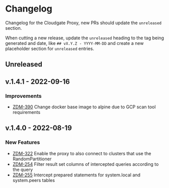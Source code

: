 # Changelog

Changelog for the Cloudgate Proxy, new PRs should update the `unreleased` section.

When cutting a new release, update the `unreleased` heading to the tag being generated and date, like `## vX.Y.Z - YYYY-MM-DD` and create a new placeholder section for  `unreleased` entries.

## Unreleased

## v.1.4.1 - 2022-09-16

### Improvements

* [ZDM-390](https://datastax.jira.com/browse/ZDM-390) Change docker base image to alpine due to GCP scan tool requirements

## v.1.4.0 - 2022-08-19

### New Features

* [ZDM-322](https://datastax.jira.com/browse/ZDM-322) Enable the proxy to also connect to clusters that use the RandomPartitioner
* [ZDM-254](https://datastax.jira.com/browse/ZDM-254) Filter result set columns of intercepted queries according to the query
* [ZDM-255](https://datastax.jira.com/browse/ZDM-255) Intercept prepared statements for system.local and system.peers tables

